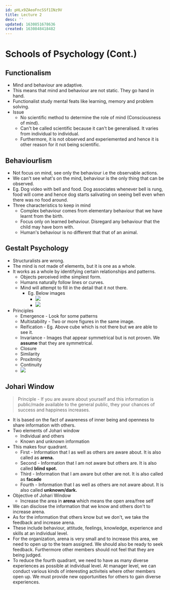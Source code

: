 ```yaml
---
id: pHLx9ZAeoFncSSf1INz9V
title: Lecture 2
desc: ''
updated: 1630851678636
created: 1630848418482
---
```


# Schools of Psychology (Cont.)

## Functionalism
* Mind and behaviour are adaptive.
* This means that mind and behaviour are not static. They go hand in hand.
* Functionalist study mental feats like learning, memory and problem solving.
* Issue
    * No scientific method to determine the role of mind (Consciousness of mind).
    * Can't be called scientific because it can't be generalised. It varies from individual to individual.
    * Furthermore, it is not observed and experiemented and hence it is other reason for it not being scientific.

## Behaviourlism
* Not focus on mind, see only the behaviour i.e the observable actions.
* We can't see what's on the mind, behaviour is the only thing that can be observed.
* Eg. Dog video with bell and food. Dog associates whenever bell is rung, food will come and hence dog starts salivating on seeing bell even when there was no food around.
* Three characteristics to keep in mind
    * Complex behaviour comes from elementary behaviour that we have learnt from the birth.
    * Focus only on learned behaviour. Disregard any behaviour that the child may have born with.
    * Human's behaviour is no different that that of an animal.

## Gestalt Psychology
* Structuralists are wrong.
* The mind is not made of elements, but it is one as a whole.
* It works as a whole by identifying certain relationships and patterns.
    * Objects perceived inthe simplest form.
    * Humans naturally follow lines or curves.
    * Mind will attempt to fill in the detail that it not there.
        * Eg. Below images
            * ![](/assets/images/2021-09-05-19-13-45.png)
            * ![](/assets/images/2021-09-05-19-13-58.png)
* Principles
    * Emergence - Look for some patterns
    * Multistability - Two or more figures in the same image.
    * Reification - Eg. Above cube which is not there but we are able to see it.
    * Invariance - Images that appear symmetrical but is not proven. We **assume** that they are symmetrical.
    * Closure
    * Similarity
    * Proxitmity
    * Continuity
    * ![](/assets/images/2021-09-05-19-16-48.png)

## Johari Window
> Principle - If you are aware about yourself and this information is public/made available to the general public, they your chances of success and happiness increases.

* It is based on the fact of awareness of inner being and openness to share information with others.
* Two elements of Johari window
    * Individual and others
    * Known and unknown information
* This makes four quadrant.
    * First - Information that I as well as others are aware about. It is also called as **arena.**
    * Second - Information that I am not aware but others are. It is also called **blind spot.**
    * Third - Information that I am aware but other are not. It is also called as **facade**
    * Fourth - Information that I as well as others are not aware about. It is also called **unknown/dark.**
* Objective of Johari Window
    * Increase the area in **arena** which means the open area/free self
* We can disclose the information that we know and others don't to increase arena.
* As for the information that others know but we don't, we take the feedback and increase arena.
* These include behaviour, attitude, feelings, knowledge, experience and skills at an individual level.
* For the organization, arena is very small and to increase this area, we need to open up to the team assigned. We should also be ready to seek feedback. Furthermore other members should not feel that they are being judged.
* To reduce the fourth quadrant, we need to have as many diverse experiences as possible at individual level. At manager level, we can conduct various kinds of interesting activiteis where other members open up. We must provide new opportunities for others to gain diverse experiences.

